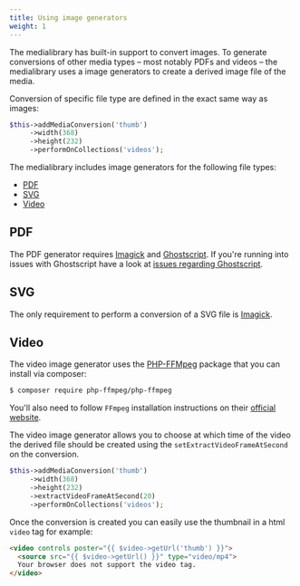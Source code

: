 ```yaml
---
title: Using image generators
weight: 1
---
```


The medialibrary has built-in support to convert images. To generate conversions of other media types – most notably PDFs and videos – the medialibrary uses a image generators to create a derived image file of the media. 

Conversion of specific file type are defined in the exact same way as images:
```php
$this->addMediaConversion('thumb')
     ->width(368)
     ->height(232)
     ->performOnCollections('videos');
```

The medialibrary includes image generators for the following file types:
- [PDF](/laravel-medialibrary/v7/converting-other-file-types/using-image-generators#pdf)
- [SVG](/laravel-medialibrary/v7/converting-other-file-types/using-image-generators#svg)
- [Video](/laravel-medialibrary/v7/converting-other-file-types/using-image-generators#video)

## PDF

The PDF generator requires [Imagick](http://php.net/manual/en/imagick.setresolution.php) and [Ghostscript](https://www.ghostscript.com/). If you're running into issues with Ghostscript have a look at [issues regarding Ghostscript](https://github.com/spatie/pdf-to-image/blob/master/README.md#issues-regarding-ghostscript).

## SVG

The only requirement to perform a conversion of a SVG file is [Imagick](http://php.net/manual/en/imagick.setresolution.php).

## Video

The video image generator uses the [PHP-FFMpeg](https://github.com/PHP-FFMpeg/PHP-FFMpeg) package that you can install via composer:

```bash
$ composer require php-ffmpeg/php-ffmpeg
```

You'll also need to follow `FFmpeg` installation instructions on their [official website](https://ffmpeg.org/download.html).

The video image generator allows you to choose at which time of the video the derived file should be created using the `setExtractVideoFrameAtSecond` on the conversion.

```php
$this->addMediaConversion('thumb')
     ->width(368)
     ->height(232)
     ->extractVideoFrameAtSecond(20)
     ->performOnCollections('videos');
```

Once the conversion is created you can easily use the thumbnail in a html `video` tag for example:

```html
<video controls poster="{{ $video->getUrl('thumb') }}">
  <source src="{{ $video->getUrl() }}" type="video/mp4">
  Your browser does not support the video tag.
</video>
```
